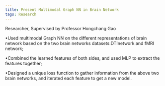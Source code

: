 ```yaml
---
title: Present Multimodal Graph NN in Brain Network
tags: Research
---
```


Researcher, Supervised by Professor Hongchang Gao
<!--more-->

•Used multimodal Graph NN on the different representations of brain network based on the two brain networks datasets:DTInetwork and fMRI network;

•Combined the learned features of both sides, and used MLP to extract the features together;

•Designed a unique loss function to gather information from the above two brain networks, and iterated each feature to get a new model.



